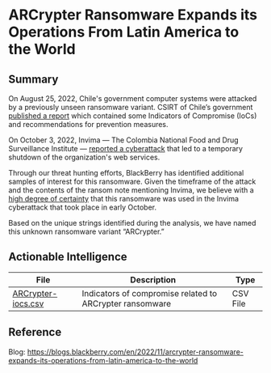# ARCrypter Ransomware Expands its Operations From Latin America to the World

## Summary

On August 25, 2022, Chile's government computer systems were attacked by a previously unseen ransomware variant. CSIRT of Chile’s government [published a report](https://www.csirt.gob.cl/noticias/alerta-de-seguridad-cibernetica-incidente-en-servicio-publico/) which contained some Indicators of Compromise (IoCs) and recommendations for prevention measures.

On October 3, 2022, Invima — The Colombia National Food and Drug Surveillance Institute — [reported a cyberattack](https://twitter.com/invimacolombia/status/1577455552954712064?s=20&t=JYJsQ6PFhxBv3YHim_PQrw) that led to a temporary shutdown of the organization's web services.

Through our threat hunting efforts, BlackBerry has identified additional samples of interest for this ransomware. Given the timeframe of the attack and the contents of the ransom note mentioning Invima, we believe with a [high degree of certainty](https://en.wikipedia.org/wiki/Analytic_confidence) that this ransomware was used in the Invima cyberattack that took place in early October.

Based on the unique strings identified during the analysis, we have named this unknown ransomware variant “ARCrypter.”

## Actionable Intelligence

| File | Description | Type | 
|--------|--------|--------|
| [ARCrypter-iocs.csv](https://github.com/blackberry/threat-research-and-intelligence/blob/main/Blogs%20%26%20Reports/Blogs/2022-11-16%20-%20ARCrypter%20Ransomware%20Expands%20its%20Operations%20From%20Latin%20America%20to%20the%20World/ARCrypter-iocs.csv) | Indicators of compromise related to ARCrypter ransomware | CSV File |

## Reference

Blog: https://blogs.blackberry.com/en/2022/11/arcrypter-ransomware-expands-its-operations-from-latin-america-to-the-world
